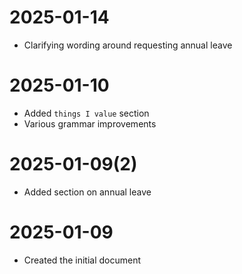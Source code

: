 # 2025-01-14

- Clarifying wording around requesting annual leave

# 2025-01-10

- Added `things I value` section
- Various grammar improvements

# 2025-01-09(2)

- Added section on annual leave

# 2025-01-09

- Created the initial document
